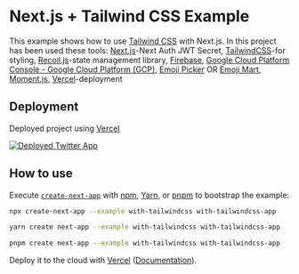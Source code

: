 # Next.js + Tailwind CSS Example

This example shows how to use [Tailwind CSS](https://tailwindcss.com/) with Next.js. In this project has been used these tools:
[Next.js](https://nextjs.org/)-Next Auth JWT Secret,
[TailwindCSS](https://tailwindcss.com/)-for styling,
[Recoil.js](https://recoiljs.org/)-state management library,
[Firebase](https://firebase.google.com/),
[Google Cloud Platform Console - Google Cloud Platform (GCP)](https://cloud.google.com/cloud-console/?utm_source=google&utm_medium=cpc&utm_campaign=emea-emea-all-en-dr-bkws-all-all-trial-e-gcp-1011340&utm_content=text-ad-none-any-DEV_c-CRE_574627824862-ADGP_Hybrid%20%7C%20BKWS%20-%20EXA%20%7C%20Txt%20~%20Management%20Tools%20~%20Cloud%20Console%23v2-KWID_43700053286075712-aud-606988877734%3Akwd-55675752867-userloc_1000998&utm_term=KW_google%20cloud%20console-NET_g-PLAC_&gclid=Cj0KCQiAyMKbBhD1ARIsANs7rEF1FBjuaix4cSC9-3olNInBukJ6N3zelDEUgisXysIynLmflxmh3pEaAqnhEALw_wcB&gclsrc=aw.ds),
[Emoji Picker](https://www.npmjs.com/package/emoji-picker-react) OR [Emoji Mart](https://github.com/missive/emoji-mart),
[Moment.js](https://momentjs.com/),
[Vercel](https://vercel.com/)-deployment




## Deployment

Deployed project using [Vercel](https://vercel.com?utm_source=github&utm_medium=readme&utm_campaign=next-example)

[![Deployed Twitter App ](https://twitter-5m57e37lh-ulfetzakirli.vercel.app/)](https://twitter-5m57e37lh-ulfetzakirli.vercel.app/)

## How to use

Execute [`create-next-app`](https://github.com/vercel/next.js/tree/canary/packages/create-next-app) with [npm](https://docs.npmjs.com/cli/init), [Yarn](https://yarnpkg.com/lang/en/docs/cli/create/), or [pnpm](https://pnpm.io) to bootstrap the example:

```bash
npx create-next-app --example with-tailwindcss with-tailwindcss-app
```

```bash
yarn create next-app --example with-tailwindcss with-tailwindcss-app
```

```bash
pnpm create next-app --example with-tailwindcss with-tailwindcss-app
```

Deploy it to the cloud with [Vercel](https://vercel.com/new?utm_source=github&utm_medium=readme&utm_campaign=next-example) ([Documentation](https://nextjs.org/docs/deployment)).
